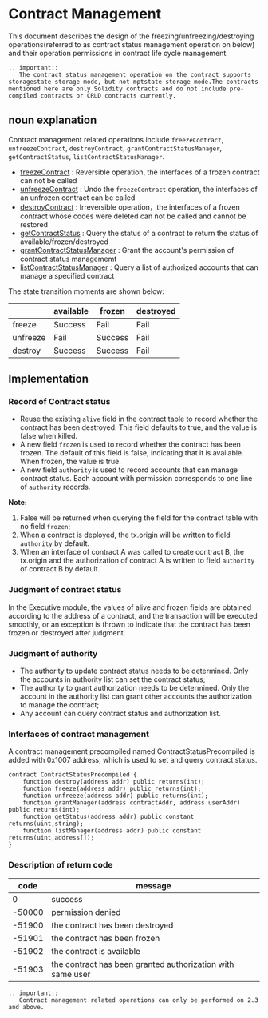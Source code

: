 # Contract Management

This document describes the design of the freezing/unfreezing/destroying operations(referred to as contract status management operation on below) and their operation permissions in contract life cycle management.

```eval_rst
.. important::
   The contract status management operation on the contract supports storagestate storage mode, but not mptstate storage mode.The contracts mentioned here are only Solidity contracts and do not include pre-compiled contracts or CRUD contracts currently.
```

## noun explanation

Contract management related operations include `freezeContract`, `unfreezeContract`, `destroyContract`, `grantContractStatusManager`, `getContractStatus`, `listContractStatusManager`.

- [freezeContract](../../manual/console.html#freezecontract) : Reversible operation, the interfaces of a frozen contract can not be called
- [unfreezeContract](../../manual/console.html#unfreezecontract) : Undo the `freezeContract` operation, the interfaces of an unfrozen contract can be called
- [destroyContract](../../manual/console.html#destroycontract) : Irreversible operation，the interfaces of a frozen contract whose codes were deleted can not be called and cannot be restored
- [getContractStatus](../../manual/console.html#getcontractstatus) : Query the status of a contract to return the status of available/frozen/destroyed
- [grantContractStatusManager](../../manual/console.html#grantcontractstatusmanager) : Grant the account's permission of contract status managememt
- [listContractStatusManager](../../manual/console.html#listcontractstatusmanager) : Query a list of authorized accounts that can manage a specified contract

The state transition moments are shown below:

|          | available | frozen  | destroyed |
| -------- | --------- | ------- | --------- |
| freeze   | Success   | Fail    | Fail      |
| unfreeze | Fail      | Success | Fail      |
| destroy  | Success   | Success | Fail      |

## Implementation

### Record of Contract status

- Reuse the existing `alive` field in the contract table to record whether the contract has been destroyed. This field defaults to true, and the value is false when killed.
- A new field `frozen` is used to record whether the contract has been frozen. The default of this field is false, indicating that it is available. When frozen, the value is true.
- A new field `authority` is used to record accounts that can manage contract status. Each account with permission corresponds to one line of `authority` records.

**Note:**

1. False will be returned when querying the field for the contract table with no field `frozen`;
2. When a contract is deployed, the tx.origin will be written to field `authority` by default.
3. When an interface of contract A was called to create contract B, the tx.origin and the authorization of contract A is written to field `authority` of contract B by default.

### Judgment of contract status

In the Executive module, the values of alive and frozen fields are obtained according to the address of a contract, and the transaction will be executed smoothly, or an exception is thrown to indicate that the contract has been frozen or destroyed after judgment.

### Judgment of authority

- The authority to update contract status needs to be determined. Only the accounts in authority list can set the contract status;
- The authority to grant authorization needs to be determined. Only the account in the authority list can grant other accounts the authorization to manage the contract;
- Any account can query contract status and authorization list.

### Interfaces of contract management

A contract management precompiled named ContractStatusPrecompiled is added with 0x1007 address, which is used to set and query contract status.

```text
contract ContractStatusPrecompiled {
    function destroy(address addr) public returns(int);
    function freeze(address addr) public returns(int);
    function unfreeze(address addr) public returns(int);
    function grantManager(address contractAddr, address userAddr) public returns(int);
    function getStatus(address addr) public constant returns(uint,string);
    function listManager(address addr) public constant returns(uint,address[]);
}
```

### Description of return code

| code   | message                                                    |
| ------ | ---------------------------------------------------------- |
| 0      | success                                                    |
| -50000 | permission denied                                          |
| -51900 | the contract has been destroyed                            |
| -51901 | the contract has been frozen                               |
| -51902 | the contract is available                                  |
| -51903 | the contract has been granted authorization with same user |

```eval_rst
.. important::
   Contract management related operations can only be performed on 2.3 and above.
```
